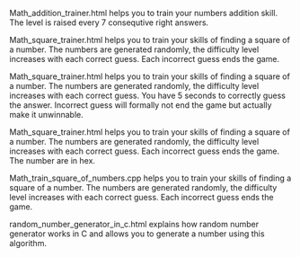 Math_addition_trainer.html helps you to train your numbers addition skill. The level is raised every 7 consequtive right answers.

Math_square_trainer.html helps you to train your skills of finding a square of a number. The numbers are generated randomly, the difficulty level increases with each correct guess. Each incorrect guess ends the game.

Math_square_trainer.html helps you to train your skills of finding a square of a number. The numbers are generated randomly, the difficulty level increases with each correct guess. You have 5 seconds to correctly guess the answer. Incorrect guess will formally not end the game but actually make it unwinnable.

Math_square_trainer.html helps you to train your skills of finding a square of a number. The numbers are generated randomly, the difficulty level increases with each correct guess. Each incorrect guess ends the game. The number are in hex.

Math_train_square_of_numbers.cpp helps you to train your skills of finding a square of a number. The numbers are generated randomly, the difficulty level increases with each correct guess. Each incorrect guess ends the game.

random_number_generator_in_c.html explains how random number generator works in C and allows you to generate a number using this algorithm.
